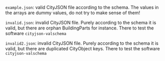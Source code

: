 

`example.json`: valid CityJSON file according to the schema. The values in the arrays are dummy values, do not try to make sense of them!

`invalid.json`: invalid CityJSON file. Purely according to the schema it is valid, but there are orphan BuildingParts for instance. There to test the software `cityjson-valschema`

`invalid2.json`: invalid CityJSON file. Purely according to the schema it is valid, but there are duplicated CityObject keys. There to test the software `cityjson-valschema`
